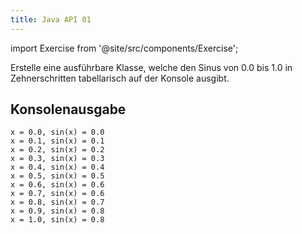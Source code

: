 ```yaml
---
title: Java API 01
---
```


import Exercise from '@site/src/components/Exercise';

Erstelle eine ausführbare Klasse, welche den Sinus von 0.0 bis 1.0 in
Zehnerschritten tabellarisch auf der Konsole ausgibt.

## Konsolenausgabe

```console
x = 0.0, sin(x) = 0.0
x = 0.1, sin(x) = 0.1
x = 0.2, sin(x) = 0.2
x = 0.3, sin(x) = 0.3
x = 0.4, sin(x) = 0.4
x = 0.5, sin(x) = 0.5
x = 0.6, sin(x) = 0.6
x = 0.7, sin(x) = 0.6
x = 0.8, sin(x) = 0.7
x = 0.9, sin(x) = 0.8
x = 1.0, sin(x) = 0.8
```

<Exercise pullRequest="30" branchSuffix="java-api/01" />
